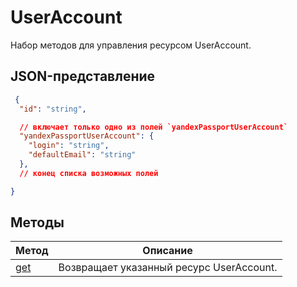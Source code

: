 # UserAccount
Набор методов для управления ресурсом UserAccount.
## JSON-представление
```json 
 {
  "id": "string",

  // включает только одно из полей `yandexPassportUserAccount`
  "yandexPassportUserAccount": {
    "login": "string",
    "defaultEmail": "string"
  },
  // конец списка возможных полей

}
```

## Методы
Метод | Описание
--- | ---
[get](get.md) | Возвращает указанный ресурс UserAccount.